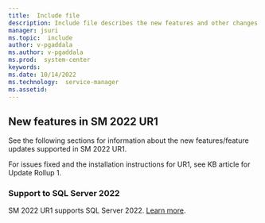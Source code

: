 ```yaml
---
title:  Include file
description: Include file describes the new features and other changes in System Center 2022 - Service Manager.
manager: jsuri
ms.topic:  include
author: v-pgaddala
ms.author: v-pgaddala
ms.prod:  system-center
keywords:  
ms.date: 10/14/2022
ms.technology:  service-manager
ms.assetid:  
---
```


## New features in SM 2022 UR1

See the following sections for information about the new features/feature updates supported in SM 2022 UR1.

For issues fixed and the installation instructions for UR1, see KB article for Update Rollup 1.

### Support to SQL Server 2022

SM 2022 UR1 supports SQL Server 2022. [Learn more](../scsm/system-requirements.md).